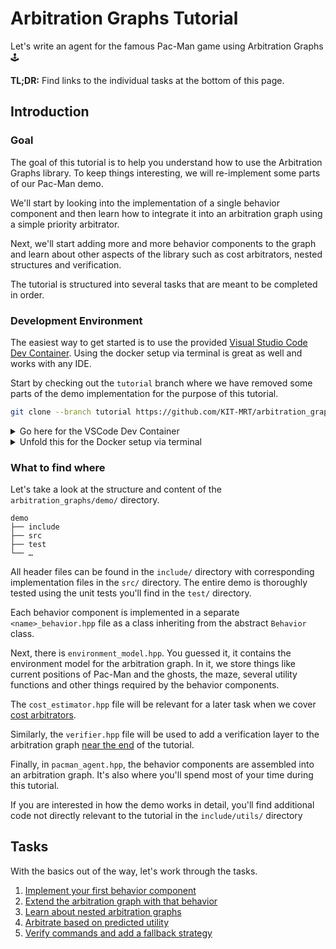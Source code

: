 # Arbitration Graphs Tutorial

Let's write an agent for the famous Pac-Man game using Arbitration Graphs 🕹️

**TL;DR:** Find links to the individual tasks at the bottom of this page.

## Introduction


### Goal

The goal of this tutorial is to help you understand how to use the Arbitration Graphs library.
To keep things interesting, we will re-implement some parts of our Pac-Man demo.

We'll start by looking into the implementation of a single behavior component
  and then learn how to integrate it into an arbitration graph using a simple priority arbitrator.

Next, we'll start adding more and more behavior components to the graph and learn about other aspects of the library
  such as cost arbitrators, nested structures and verification.

The tutorial is structured into several tasks that are meant to be completed in order.


### Development Environment

The easiest way to get started is to use the provided [Visual Studio Code](https://code.visualstudio.com/) [Dev Container](https://code.visualstudio.com/docs/devcontainers/containers).
Using the docker setup via terminal is great as well and works with any IDE.

Start by checking out the `tutorial` branch where we have removed some parts
  of the demo implementation for the purpose of this tutorial.
```bash
git clone --branch tutorial https://github.com/KIT-MRT/arbitration_graphs.git
```

<details>
<summary>Go here for the VSCode Dev Container</summary>

Open the `demo` folder of your fresh `arbitration_graphs` clone in VSCode, e.g. via terminal:  
```bash
cd arbitration_graphs/demo
code .
```

Build and open the Dev Container by running this [command](https://code.visualstudio.com/docs/getstarted/userinterface#_command-palette) (use `Ctrl+Shift+P`):  
`Dev Containers: Reopen in Container` (this might take a while)

Enjoy a full-blown IDE with code-completion, code-navigation etc.
- Explore the repo in the Explorer sidebar
- Compile via `Ctrl+Shift+B`
- View, run and debug unit tests via [Testing](https://code.visualstudio.com/docs/editor/testing) sidebar
- Debug the Pac-Man Demo via [Run and Debug](https://code.visualstudio.com/docs/editor/debugging) sidebar
- Debug with breakpoints etc.

</details>


<details>
<summary>Unfold this for the Docker setup via terminal</summary>

To start an interactive shell in the docker container with all required dependencies installed
  and the current directory mounted, run
```bash
cd arbitration_graphs/demo
docker compose run --rm tutorial
```

You can then create a build directory and run CMake to build the project.
You should enable the `BUILD_TESTS` option to build the unit tests as well.

```bash
cd /home/blinky/demo
mkdir build
cd build
cmake -DBUILD_TESTS=true ..
cmake --build . -j9
```

You can then run the demo with
```bash
./arbitration_graphs_pacman_demo
```

You'll also find the individual unit executables in this directory.
To execute them all at once, run
```bash
cmake --build . --target test
```

We'll leave the setup of your favorite IDE up to you
  though most modern IDEs should support attaching to a running docker container.

</details>


### What to find where

Let's take a look at the structure and content of the `arbitration_graphs/demo/` directory.

```
demo
├── include
├── src
├── test
└── …
```

All header files can be found in the `include/` directory with corresponding implementation files in the `src/` directory.
The entire demo is thoroughly tested using the unit tests you'll find in the `test/` directory.

Each behavior component is implemented in a separate `<name>_behavior.hpp` file as a class inheriting from the abstract `Behavior` class.

Next, there is `environment_model.hpp`.
You guessed it, it contains the environment model for the arbitration graph.
In it, we store things like current positions of Pac-Man and the ghosts, the maze, several utility functions
  and other things required by the behavior components.

The `cost_estimator.hpp` file will be relevant for a later task when we cover [cost arbitrators](./tasks/5_cost_arbitration.md).

Similarly, the `verifier.hpp` file will be used to add a verification layer to the arbitration graph [near the end](./tasks/6_verification.md) of the tutorial.

Finally, in `pacman_agent.hpp`, the behavior components are assembled into an arbitration graph.
It's also where you'll spend most of your time during this tutorial.

If you are interested in how the demo works in detail,
  you'll find additional code not directly relevant to the tutorial in the `include/utils/` directory


## Tasks

With the basics out of the way, let's work through the tasks.

1. [Implement your first behavior component](./tasks/1_implement_behavior_component.md)
2. [Extend the arbitration graph with that behavior](./tasks/2_extend_arbitration_graph.md)
3. [Learn about nested arbitration graphs](./docs/tasks/4_nested_arbitrators.md)
4. [Arbitrate based on predicted utility](./docs/tasks/5_cost_arbitration.md)
5. [Verify commands and add a fallback strategy](./docs/tasks/6_verification.md)

